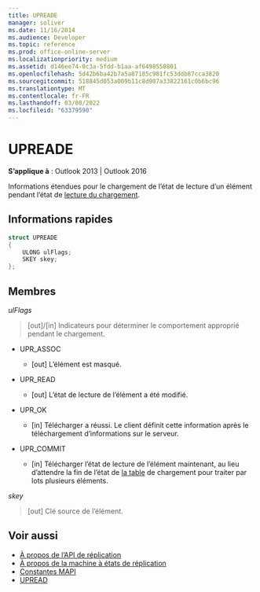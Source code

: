 ```yaml
---
title: UPREADE
manager: soliver
ms.date: 11/16/2014
ms.audience: Developer
ms.topic: reference
ms.prod: office-online-server
ms.localizationpriority: medium
ms.assetid: d146ee74-0c3a-5fdd-b1aa-af6498550801
ms.openlocfilehash: 5d42b6ba42b7a5a87185c981fc53ddb87cca3820
ms.sourcegitcommit: 518845d053a009b11c8d907a33822161c0b6bc96
ms.translationtype: MT
ms.contentlocale: fr-FR
ms.lasthandoff: 03/08/2022
ms.locfileid: "63379590"
---
```

# <a name="upreade"></a>UPREADE

**S’applique à** : Outlook 2013 | Outlook 2016 
  
Informations étendues pour le chargement de l’état de lecture d’un élément pendant l’état de [lecture du chargement](upload-read-status-state.md).
  
## <a name="quick-info"></a>Informations rapides

```cpp
struct UPREADE 
{ 
    ULONG ulFlags; 
    SKEY skey; 
};
```

## <a name="members"></a>Membres

_ulFlags_
  
> [out]/[in] Indicateurs pour déterminer le comportement approprié pendant le chargement. 
    
  - UPR_ASSOC
    
    - [out] L’élément est masqué.
    
  - UPR_READ
    
    - [out] L’état de lecture de l’élément a été modifié.
    
  - UPR_OK
    
    - [in] Télécharger a réussi. Le client définit cette information après le téléchargement d’informations sur le serveur.
    
  - UPR_COMMIT
    
    - [in] Télécharger l’état de lecture de l’élément maintenant, au lieu d’attendre la fin de l’état de [la table](upload-table-state.md) de chargement pour traiter par lots plusieurs éléments. 
    
_skey_
  
> [out] Clé source de l’élément.
    
## <a name="see-also"></a>Voir aussi

- [À propos de l’API de réplication](about-the-replication-api.md)
- [À propos de la machine à états de réplication](about-the-replication-state-machine.md)
- [Constantes MAPI](mapi-constants.md)
- [UPREAD](upread.md)

